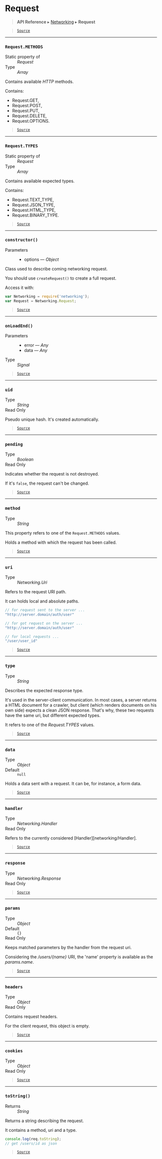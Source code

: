 # Request

> **API Reference** ▸ [Networking](/api/networking.md) ▸ **Request**

<!-- toc -->

> [`Source`](https://github.com/Neft-io/neft/blob/f9c128ccb37aa79380c961e878cd76ec9e79c99e/src/networking/request.litcoffee)


* * * 

### `Request.METHODS`

<dl><dt>Static property of</dt><dd><i>Request</i></dd><dt>Type</dt><dd><i>Array</i></dd></dl>

Contains available *HTTP* methods.

Contains:
 - Request.GET,
 - Request.POST,
 - Request.PUT,
 - Request.DELETE,
 - Request.OPTIONS.


> [`Source`](https://github.com/Neft-io/neft/blob/f9c128ccb37aa79380c961e878cd76ec9e79c99e/src/networking/request.litcoffee#array-requestmethods)


* * * 

### `Request.TYPES`

<dl><dt>Static property of</dt><dd><i>Request</i></dd><dt>Type</dt><dd><i>Array</i></dd></dl>

Contains available expected types.

Contains:
 - Request.TEXT_TYPE,
 - Request.JSON_TYPE,
 - Request.HTML_TYPE,
 - Request.BINARY_TYPE.


> [`Source`](https://github.com/Neft-io/neft/blob/f9c128ccb37aa79380c961e878cd76ec9e79c99e/src/networking/request.litcoffee#array-requesttypes)


* * * 

### `constructor()`

<dl><dt>Parameters</dt><dd><ul><li>options — <i>Object</i></li></ul></dd></dl>

Class used to describe coming networking request.

You should use `createRequest()` to create a full request.

Access it with:
```javascript
var Networking = require('networking');
var Request = Networking.Request;
```


> [`Source`](https://github.com/Neft-io/neft/blob/f9c128ccb37aa79380c961e878cd76ec9e79c99e/src/networking/request.litcoffee#requestconstructorobject-options)


* * * 

### `onLoadEnd()`

<dl><dt>Parameters</dt><dd><ul><li>error — <i>Any</i></li><li>data — <i>Any</i></li></ul></dd><dt>Type</dt><dd><i>Signal</i></dd></dl>


> [`Source`](https://github.com/Neft-io/neft/blob/f9c128ccb37aa79380c961e878cd76ec9e79c99e/src/networking/request.litcoffee#signal-requestonloadendany-error-any-data)


* * * 

### `uid`

<dl><dt>Type</dt><dd><i>String</i></dd><dt>Read Only</dt></dl>

Pseudo unique hash. It's created automatically.


> [`Source`](https://github.com/Neft-io/neft/blob/f9c128ccb37aa79380c961e878cd76ec9e79c99e/src/networking/request.litcoffee#readonly-string-requestuid)


* * * 

### `pending`

<dl><dt>Type</dt><dd><i>Boolean</i></dd><dt>Read Only</dt></dl>

Indicates whether the request is not destroyed.

If it's `false`, the request can't be changed.


> [`Source`](https://github.com/Neft-io/neft/blob/f9c128ccb37aa79380c961e878cd76ec9e79c99e/src/networking/request.litcoffee#readonly-boolean-requestpending)


* * * 

### `method`

<dl><dt>Type</dt><dd><i>String</i></dd></dl>

This property refers to one of the `Request.METHODS` values.

Holds a method with which the request has been called.


> [`Source`](https://github.com/Neft-io/neft/blob/f9c128ccb37aa79380c961e878cd76ec9e79c99e/src/networking/request.litcoffee#string-requestmethod)


* * * 

### `uri`

<dl><dt>Type</dt><dd><i>Networking.Uri</i></dd></dl>

Refers to the request URI path.

It can holds local and absolute paths.

```javascript
// for request sent to the server ...
"http://server.domain/auth/user"

// for got request on the server ...
"http://server.domain/auth/user"

// for local requests ...
"/user/user_id"
```


> [`Source`](https://github.com/Neft-io/neft/blob/f9c128ccb37aa79380c961e878cd76ec9e79c99e/src/networking/request.litcoffee#networkinguri-requesturi)


* * * 

### `type`

<dl><dt>Type</dt><dd><i>String</i></dd></dl>

Describes the expected response type.

It's used in the server-client communication.
In most cases, a server returns a HTML document for a crawler, but client
(which renders documents on his own side) expects a clean JSON response.
That's why, these two requests have the same uri, but different expected types.

It refers to one of the *Request.TYPES* values.


> [`Source`](https://github.com/Neft-io/neft/blob/f9c128ccb37aa79380c961e878cd76ec9e79c99e/src/networking/request.litcoffee#string-requesttype)


* * * 

### `data`

<dl><dt>Type</dt><dd><i>Object</i></dd><dt>Default</dt><dd><code>null</code></dd></dl>

Holds a data sent with a request.
It can be, for instance, a form data.


> [`Source`](https://github.com/Neft-io/neft/blob/f9c128ccb37aa79380c961e878cd76ec9e79c99e/src/networking/request.litcoffee#object-requestdata--null)


* * * 

### `handler`

<dl><dt>Type</dt><dd><i>Networking.Handler</i></dd><dt>Read Only</dt></dl>

Refers to the currently considered [Handler][networking/Handler].


> [`Source`](https://github.com/Neft-io/neft/blob/f9c128ccb37aa79380c961e878cd76ec9e79c99e/src/networking/request.litcoffee#readonly-networkinghandler-requesthandler)


* * * 

### `response`

<dl><dt>Type</dt><dd><i>Networking.Response</i></dd><dt>Read Only</dt></dl>


> [`Source`](https://github.com/Neft-io/neft/blob/f9c128ccb37aa79380c961e878cd76ec9e79c99e/src/networking/request.litcoffee#readonly-networkingresponse-requestresponse)


* * * 

### `params`

<dl><dt>Type</dt><dd><i>Object</i></dd><dt>Default</dt><dd><code>{}</code></dd><dt>Read Only</dt></dl>

Keeps matched parameters by the handler from the request uri.

Considering the */users/{name}* URI,
the 'name' property is available as the *params.name*.


> [`Source`](https://github.com/Neft-io/neft/blob/f9c128ccb37aa79380c961e878cd76ec9e79c99e/src/networking/request.litcoffee#readonly-object-requestparams--)


* * * 

### `headers`

<dl><dt>Type</dt><dd><i>Object</i></dd><dt>Read Only</dt></dl>

Contains request headers.

For the client request, this object is empty.


> [`Source`](https://github.com/Neft-io/neft/blob/f9c128ccb37aa79380c961e878cd76ec9e79c99e/src/networking/request.litcoffee#readonly-object-requestheaders)


* * * 

### `cookies`

<dl><dt>Type</dt><dd><i>Object</i></dd><dt>Read Only</dt></dl>


> [`Source`](https://github.com/Neft-io/neft/blob/f9c128ccb37aa79380c961e878cd76ec9e79c99e/src/networking/request.litcoffee#readonly-object-requestcookies)


* * * 

### `toString()`

<dl><dt>Returns</dt><dd><i>String</i></dd></dl>

Returns a string describing the request.

It contains a method, uri and a type.

```javascript
console.log(req.toString);
// get /users/id as json
```


> [`Source`](https://github.com/Neft-io/neft/blob/f9c128ccb37aa79380c961e878cd76ec9e79c99e/src/networking/request.litcoffee#string-requesttostring)

